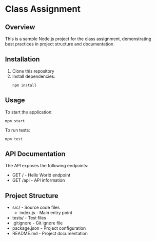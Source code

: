 # Class Assignment

## Overview
This is a sample Node.js project for the class assignment, demonstrating best practices in project structure and documentation.

## Installation
1. Clone this repository
2. Install dependencies:
   ```
   npm install
   ```

## Usage
To start the application:
```
npm start
```

To run tests:
```
npm test
```

## API Documentation
The API exposes the following endpoints:
- GET / - Hello World endpoint
- GET /api - API information

## Project Structure
- src/ - Source code files
  - index.js - Main entry point
- tests/ - Test files
- .gitignore - Git ignore file
- package.json - Project configuration
- README.md - Project documentation
